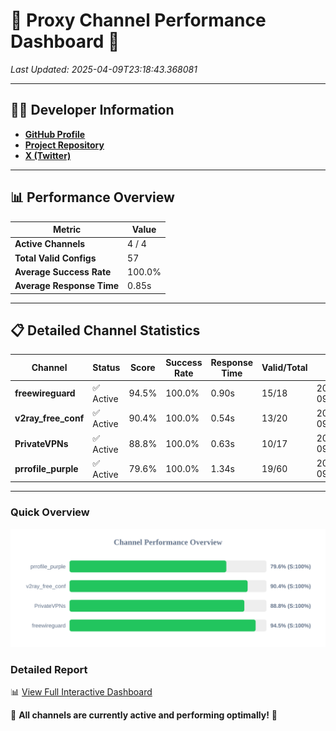 # 🌟 Proxy Channel Performance Dashboard 🌟

_Last Updated: 2025-04-09T23:18:43.368081_

---

## 👩‍💻 Developer Information

- **[GitHub Profile](https://github.com/4n0nymou3)**  
- **[Project Repository](https://github.com/4n0nymou3/multi-proxy-config-fetcher)**  
- **[X (Twitter)](https://x.com/4n0nymou3)**  

---

## 📊 Performance Overview

| Metric                | Value       |
|-----------------------|-------------|
| **Active Channels**   | 4 / 4       |
| **Total Valid Configs** | 57          |
| **Average Success Rate** | 100.0%      |
| **Average Response Time** | 0.85s       |

---

## 📋 Detailed Channel Statistics

| Channel          | Status     | Score  | Success Rate | Response Time | Valid/Total | Last Success               |
|------------------|------------|--------|--------------|---------------|-------------|----------------------------|
| **freewireguard**  | ✅ Active  | 94.5%  | 100.0% | 0.90s         | 15/18       | 2025-04-09T23:18:43.366409 |
| **v2ray_free_conf**  | ✅ Active  | 90.4%  | 100.0% | 0.54s         | 13/20       | 2025-04-09T23:18:41.783766 |
| **PrivateVPNs**  | ✅ Active  | 88.8%  | 100.0% | 0.63s         | 10/17       | 2025-04-09T23:18:42.441554 |
| **prrofile_purple**  | ✅ Active  | 79.6%  | 100.0% | 1.34s         | 19/60       | 2025-04-09T23:18:41.165321 |

---

### Quick Overview
<div align="center">
  <a href="https://raw.githubusercontent.com/nullluser/NullRepo/refs/heads/main/assets/channel_stats_chart.svg">
    <img src="https://raw.githubusercontent.com/nullluser/NullRepo/refs/heads/main/assets/channel_stats_chart.svg" alt="Source Performance Statistics" width="800">
  </a>
</div>

### Detailed Report
📊 [View Full Interactive Dashboard](https://htmlpreview.github.io/?https://github.com/nullluser/NullRepo/blob/main/assets/performance_report.html)

🎉 **All channels are currently active and performing optimally!** 🎉
